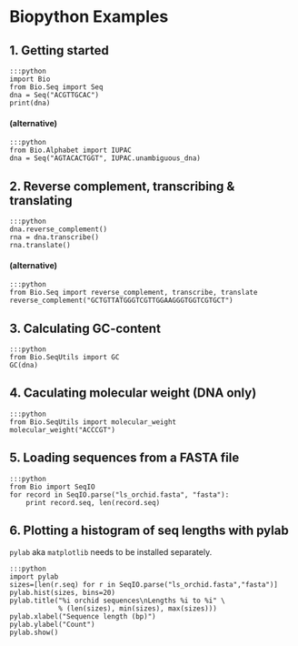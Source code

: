 
# Biopython Examples

## 1. Getting started

    :::python
    import Bio
    from Bio.Seq import Seq
    dna = Seq("ACGTTGCAC")
    print(dna)

#### (alternative)

    :::python
    from Bio.Alphabet import IUPAC
    dna = Seq("AGTACACTGGT", IUPAC.unambiguous_dna)


## 2. Reverse complement, transcribing & translating

    :::python
    dna.reverse_complement()
    rna = dna.transcribe()
    rna.translate()


#### (alternative)

    :::python
    from Bio.Seq import reverse_complement, transcribe, translate
    reverse_complement("GCTGTTATGGGTCGTTGGAAGGGTGGTCGTGCT")

## 3. Calculating GC-content

    :::python
    from Bio.SeqUtils import GC
    GC(dna)

## 4. Caculating molecular weight (DNA only)

    :::python
    from Bio.SeqUtils import molecular_weight
    molecular_weight("ACCCGT")

## 5. Loading sequences from a FASTA file

    :::python
    from Bio import SeqIO
    for record in SeqIO.parse("ls_orchid.fasta", "fasta"):
        print record.seq, len(record.seq)

## 6. Plotting a histogram of seq lengths with pylab 

`pylab` aka `matplotlib` needs to be installed separately.

    :::python
    import pylab
    sizes=[len(r.seq) for r in SeqIO.parse("ls_orchid.fasta","fasta")]
    pylab.hist(sizes, bins=20)
    pylab.title("%i orchid sequences\nLengths %i to %i" \
                % (len(sizes), min(sizes), max(sizes)))
    pylab.xlabel("Sequence length (bp)")
    pylab.ylabel("Count")
    pylab.show()
